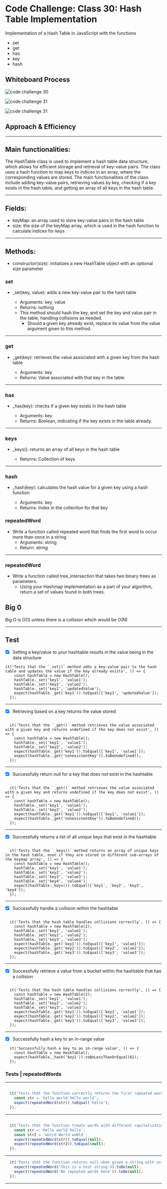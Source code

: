 # Code Challenge: Class 30: Hash Table Implementation

<!-- Short summary or background information -->
Implementation of a Hash Table in JavaScript with the functions

- set
- get
- has
- key
- hash

## Whiteboard Process

![code challenge 30](./img/HashTable.png)

![code challenge 31](./img/repeatedWord.png)

![code challenge 31](./img/treeInsertion.png)

## Approach & Efficiency

___
## Main functionalities:

The HashTable class is used to implement a hash table data structure, which allows for efficient storage and retrieval of key-value pairs. The class uses a hash function to map keys to indices in an array, where the corresponding values are stored. The main functionalities of the class include adding key-value pairs, retrieving values by key, checking if a key exists in the hash table, and getting an array of all keys in the hash table.

___

## Fields:

- keyMap: an array used to store key-value pairs in the hash table
- size: the size of the keyMap array, which is used in the hash function to calculate indices for keys

___

## Methods:

- constructor(size): initializes a new HashTable object with an optional size parameter

### set

- _set(key, value): adds a new key-value pair to the hash table

  - Arguments: key, value
  - Returns: nothing
  - This method should hash the key, and set the key and value pair in the table, handling collisions as needed.
    - Should a given key already exist, replace its value from the value argument given to this method.

___

### get

- _get(key): retrieves the value associated with a given key from the hash table

  - Arguments: key
  - Returns: Value associated with that key in the table

___

### has

- _has(key): checks if a given key exists in the hash table

  - Arguments: key
  - Returns: Boolean, indicating if the key exists in the table already.

___

### keys

- _keys(): returns an array of all keys in the hash table

  - Returns: Collection of keys

____

### hash

- _hash(key): calculates the hash value for a given key using a hash function

  - Arguments: key
  - Returns: Index in the collection for that key

### repeatedWord

- Write a function called repeated word that finds the first word to occur more than once in a string
  - Arguments: string
  - Return: string

___


### repeatedWord

- Write a function called tree_intersection that takes two binary trees as parameters.
  - Using your Hashmap implementation as a part of your algorithm, return a set of values found in both trees.

## Big 0

Big O is O(1) unless there is a collision which would be O(N)

___

## Test

- [X] Setting a key/value to your hashtable results in the value being in the data structure

``` JS
it('Tests that the `_set()` method adds a key-value pair to the hash table and updates the value if the key already exists', () => {
    const hashTable = new HashTable();
    hashTable._set('key1', 'value1');
    hashTable._set('key2', 'value2');
    hashTable._set('key1', 'updatedValue');
    expect(hashTable._get('key1')).toEqual(['key1', 'updatedValue']);
  });

  ```

___

- [x] Retrieving based on a key returns the value stored

``` JS

  it('Tests that the `_get()` method retrieves the value associated with a given key and returns undefined if the key does not exist', () => {
    const hashTable = new HashTable();
    hashTable._set('key1', 'value1');
    hashTable._set('key2', 'value2');
    expect(hashTable._get('key1')).toEqual(['key1', 'value1']);
    expect(hashTable._get('nonexistentKey')).toBeUndefined();
  });

```

___

- [x] Successfully return null for a key that does not exist in the hashtable

``` JS

  it('Tests that the `_get()` method retrieves the value associated with a given key and returns undefined if the key does not exist', () => {
    const hashTable = new HashTable();
    hashTable._set('key1', 'value1');
    hashTable._set('key2', 'value2');
    expect(hashTable._get('key1')).toEqual(['key1', 'value1']);
    expect(hashTable._get('nonexistentKey')).toBeUndefined();
  });

```

___

- [x] Successfully returns a list of all unique keys that exist in the hashtable

``` JS

  it('Tests that the `_keys()` method returns an array of unique keys in the hash table, even if they are stored in different sub-arrays of the keymap array', () => {
    const hashTable = new HashTable();
    hashTable._set('key1', 'value1');
    hashTable._set('key2', 'value2');
    hashTable._set('key3', 'value3');
    hashTable._set('key4', 'value4');
    expect(hashTable._keys()).toEqual(['key1', 'key2', 'key3', 'key4']);
  });

```

___

- [x] Successfully handle a collision within the hashtable

``` JS

  it('Tests that the hash table handles collisions correctly', () => {
    const hashTable = new HashTable(2);
    hashTable._set('key1', 'value1');
    hashTable._set('key2', 'value2');
    hashTable._set('key3', 'value3');
    expect(hashTable._get('key1')).toEqual(['key1', 'value1']);
    expect(hashTable._get('key2')).toEqual(['key2', 'value2']);
    expect(hashTable._get('key3')).toEqual(['key3', 'value3']);
  });

```

___

- [x] Successfully retrieve a value from a bucket within the hashtable that has a collision

``` JS

  it('Tests that the hash table handles collisions correctly', () => {
    const hashTable = new HashTable(2);
    hashTable._set('key1', 'value1');
    hashTable._set('key2', 'value2');
    hashTable._set('key3', 'value3');
    expect(hashTable._get('key1')).toEqual(['key1', 'value1']);
    expect(hashTable._get('key2')).toEqual(['key2', 'value2']);
    expect(hashTable._get('key3')).toEqual(['key3', 'value3']);
  });

```

___

- [x] Successfully hash a key to an in-range value

``` JS
  it('Successfully hash a key to an in-range value', () => {
    const hashTable = new HashTable();
    expect(hashTable._hash('key1')).toBeLessThanOrEqual(61);
  });

```

### Tests | repeatedWords
___


``` js

  it('Tests that the function correctly returns the first repeated word encountered in the input', () => {
    const str = 'hello world hello world';
    expect(repeatedWord(str)).toEqual('hello');
  });

```
___

``` js

  it('Tests that the function treats words with different capitalization as different words.', () => {
    const str = 'Hello world hello';
    const str2 = 'wolrd World woRld';
    expect(repeatedWord(str)).toEqual(null);
    expect(repeatedWord(str2)).toEqual(null);
  });

```
___

``` js
  it('Tests that the function returns null when given a string with no repeated words', () => {
    expect(repeatedWord('This is a test string')).toBe(null);
    expect(repeatedWord('No repeated words here')).toBe(null);
  });

```

___

